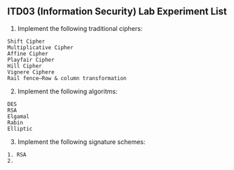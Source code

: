 ## ITD03 (Information Security) Lab Experiment List

1. Implement the following traditional ciphers:
```
Shift Cipher
Multiplicative Cipher
Affine Cipher
Playfair Cipher
Hill Cipher
Vignere Ciphere
Rail fence—Row & column transformation
```
2. Implement the following algoritms:
```
DES
RSA
Elgamal
Rabin
Elliptic
```

3. Implement the following signature schemes:
```
1. RSA 
2.
```
